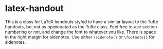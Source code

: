 # latex-handout

This is a class for LaTeX handouts styled to have a similar layout to the Tufte handouts, but not as opinionated as the Tufte class. Feel free to use section numbering or not, and change the font to whatever you like. There is space in the right margin for sidenotes. 
Use either `\sidenote{}` or `\footnote{}` for sidenotes. 
